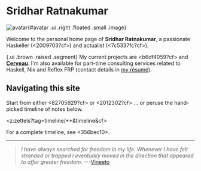 # Sridhar Ratnakumar

![avatar](static/favicon.jpeg){#avatar .ui .right .floated .small .image}

Welcome to the personal home page of **Sridhar Ratnakumar**, a passionate Haskeller (<2009703?cf>) and actualist (<7c5337fc?cf>). 

{.ui .brown .raised .segment}
My current projects are <b6df4059?cf> and [**Cerveau**](https://www.cerveau.app/). I'm also available for part-time consulting services related to Haskell, Nix and Reflex FRP (contact details in [my résumé]( https://srid.keybase.pub/resume.pdf)).

## Navigating this site

Start from either <82705929?cf> or <2012302?cf> ... or peruse the hand-picked timeline of notes below.

<z:zettels?tag=timeline/**&timeline&cf>

For a complete timeline, see <356bec10>.

---

> *I have always searched for freedom in my life. Whenever I have felt stranded or trapped I eventually moved in the direction that appeared to offer greater freedom.* ---[Vineeto](http://actualfreedom.com.au/actualism/vineeto/vineeto.htm)

